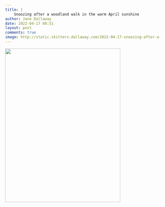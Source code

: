 ```yaml
---
title: |
    Snoozing after a woodland walk in the warm April sunshine
author: Jane Dallaway
date: 2022-04-17 08:51
layout: post
comments: true
image: http://static.skitters.dallaway.com/2022-04-17-snoozing-after-a-woodland-walk-in-the-warm-april-sunshine-fullsize-0.jpeg
---
```


<a href="http://static.skitters.dallaway.com/2022-04-17-snoozing-after-a-woodland-walk-in-the-warm-april-sunshine-fullsize-0.jpeg"><img src="http://static.skitters.dallaway.com/2022-04-17-snoozing-after-a-woodland-walk-in-the-warm-april-sunshine-thumb-0.jpeg" width="375" height="500"></a>



